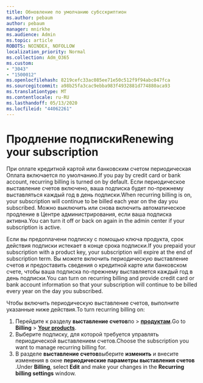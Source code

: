 ```yaml
---
title: Обновление по умолчанию субсскриптион
ms.author: pebaum
author: pebaum
manager: mnirkhe
ms.audience: Admin
ms.topic: article
ROBOTS: NOINDEX, NOFOLLOW
localization_priority: Normal
ms.collection: Adm_O365
ms.custom:
- "3043"
- "1500012"
ms.openlocfilehash: 8219cefc33ac085ee71e50c512f9f94abc047fca
ms.sourcegitcommit: a98b25fa3cac9ebba983f4932881d774880aca93
ms.translationtype: MT
ms.contentlocale: ru-RU
ms.lasthandoff: 05/13/2020
ms.locfileid: "44062261"
---
```

# <a name="renewing-your-subscription"></a><span data-ttu-id="810dc-102">Продление подписки</span><span class="sxs-lookup"><span data-stu-id="810dc-102">Renewing your subscription</span></span>

<span data-ttu-id="810dc-103">При оплате кредитной картой или банковским счетом периодическая Оплата включается по умолчанию.</span><span class="sxs-lookup"><span data-stu-id="810dc-103">If you pay by credit card or bank account, recurring billing is turned on by default.</span></span> <span data-ttu-id="810dc-104">Если периодическое выставление счетов включено, ваша подписка будет по-прежнему выставляться каждый год в день подписки.</span><span class="sxs-lookup"><span data-stu-id="810dc-104">When recurring billing is on, your subscription will continue to be billed each year on the day you subscribed.</span></span> <span data-ttu-id="810dc-105">Можно выключить или снова включить автоматическое продление в Центре администрирования, если ваша подписка активна.</span><span class="sxs-lookup"><span data-stu-id="810dc-105">You can turn it off or back on again in the admin center if your subscription is active.</span></span>

<span data-ttu-id="810dc-106">Если вы предоплачени подписку с помощью ключа продукта, срок действия подписки истекает в конце срока подписки.</span><span class="sxs-lookup"><span data-stu-id="810dc-106">If you prepaid your subscription with a product key, your subscription will expire at the end of subscription term.</span></span> <span data-ttu-id="810dc-107">Вы можете включить периодическую выставление счетов и предоставить сведения о кредитной карте или банковском счете, чтобы ваша подписка по-прежнему выставляется каждый год в день подписки.</span><span class="sxs-lookup"><span data-stu-id="810dc-107">You can turn on recurring billing and provide credit card or bank account information so that your subscription will continue to be billed every year on the day you subscribed.</span></span>

<span data-ttu-id="810dc-108">Чтобы включить периодическую выставление счетов, выполните указанные ниже действия.</span><span class="sxs-lookup"><span data-stu-id="810dc-108">To turn recurring billing on:</span></span> 

1. <span data-ttu-id="810dc-109">Перейдите к разделу **выставление счетов**по  >  **[продуктам](https://go.microsoft.com/fwlink/p/?linkid=842054)**.</span><span class="sxs-lookup"><span data-stu-id="810dc-109">Go to **Billing** > **[Your products](https://go.microsoft.com/fwlink/p/?linkid=842054)**.</span></span>
2. <span data-ttu-id="810dc-110">Выберите подписку, для которой требуется управлять периодической выставлением счетов.</span><span class="sxs-lookup"><span data-stu-id="810dc-110">Choose the subscription you want to manage recurring billing for.</span></span>
3. <span data-ttu-id="810dc-111">В разделе **выставление счетов**выберите **изменить** и внесите изменения в окне **периодические параметры выставления счетов** .</span><span class="sxs-lookup"><span data-stu-id="810dc-111">Under **Billing**, select **Edit** and make your changes in the **Recurring billing settings** window.</span></span> 